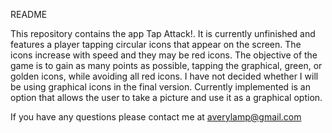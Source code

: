 README

This repository contains the app Tap Attack!.  It is currently unfinished and features a player tapping circular icons that appear on the screen.  The icons increase with speed and they may be red icons.  The objective of the game is to gain as many points as possible, tapping the graphical, green, or golden icons, while avoiding all red icons.  I have not decided whether I will be using graphical icons in the final version.  Currently implemented is an option that allows the user to take a picture and use it as a graphical option.

If you have any questions please contact me at averylamp@gmail.com